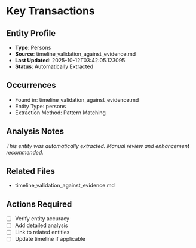 # Key Transactions

## Entity Profile
- **Type**: Persons
- **Source**: timeline_validation_against_evidence.md
- **Last Updated**: 2025-10-12T03:42:05.123095
- **Status**: Automatically Extracted

## Occurrences
- Found in: timeline_validation_against_evidence.md
- Entity Type: persons
- Extraction Method: Pattern Matching

## Analysis Notes
*This entity was automatically extracted. Manual review and enhancement recommended.*

## Related Files
- timeline_validation_against_evidence.md

## Actions Required
- [ ] Verify entity accuracy
- [ ] Add detailed analysis
- [ ] Link to related entities
- [ ] Update timeline if applicable
